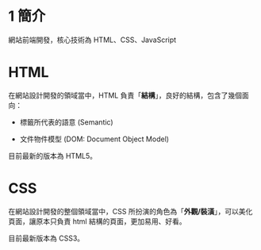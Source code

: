 # 1 簡介

網站前端開發，核心技術為 HTML、CSS、JavaScript

# HTML

在網站設計開發的領域當中，HTML 負責「**結構**」，良好的結構，包含了幾個面向：

* 標籤所代表的語意 \(Semantic\)

* 文件物件模型 \(DOM: Document Object Model\)

目前最新的版本為 HTML5。

# CSS

在網站設計開發的整個領域當中，CSS 所扮演的角色為「**外觀/裝潢**」，可以美化頁面，讓原本只負責 html 結構的頁面，更加易用、好看。

目前最新版本為 CSS3。

